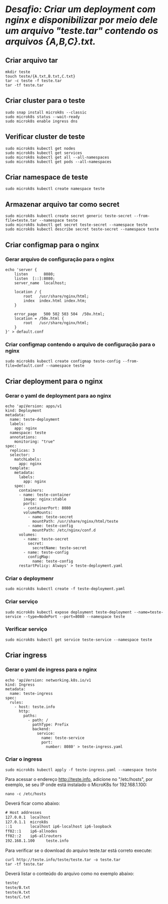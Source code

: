 # _**Desafio:** Criar um deployment com nginx e disponibilizar por meio dele um arquivo "teste.tar" contendo os arquivos {A,B,C}.txt._

## Criar arquivo tar

```shell
mkdir teste
touch teste/{A.txt,B.txt,C.txt}
tar -c teste -f teste.tar
tar -tf teste.tar
```

## Criar cluster para o teste

```shell
sudo snap install microk8s --classic
sudo microk8s status --wait-ready
sudo microk8s enable ingress dns
```

## Verificar cluster de teste

```shell
sudo microk8s kubectl get nodes
sudo microk8s kubectl get services
sudo microk8s kubectl get all --all-namespaces
sudo microk8s kubectl get pods --all-namespaces
```

## Criar namespace de teste

```shell
sudo microk8s kubectl create namespace teste
```

## Armazenar arquivo tar como secret

```shell
sudo microk8s kubectl create secret generic teste-secret --from-file=teste.tar --namespace teste
sudo microk8s kubectl get secret teste-secret --namespace teste
sudo microk8s kubectl describe secret teste-secret --namespace teste
```

## Criar configmap para o nginx

### Gerar arquivo de configuração para o nginx

```shell
echo 'server {
    listen       8080;
    listen  [::]:8080;
    server_name  localhost;

    location / {
        root   /usr/share/nginx/html;
        index  index.html index.htm;
    }

    error_page   500 502 503 504  /50x.html;
    location = /50x.html {
        root   /usr/share/nginx/html;
    }
}' > default.conf
```

### Criar configmap contendo o arquivo de configuração para o nginx

```shell
sudo microk8s kubectl create configmap teste-config --from-file=default.conf --namespace teste
```

## Criar deployment para o nginx

### Gerar o yaml de deployment para ao nginx

```shell
echo 'apiVersion: apps/v1
kind: Deployment
metadata:
  name: teste-deployment
  labels:
    app: nginx
  namespace: teste
  annotations:
    monitoring: "true"
spec:
  replicas: 3
  selector:
    matchLabels:
      app: nginx
  template:
    metadata:
      labels:
        app: nginx
    spec:
      containers:
      - name: teste-container
        image: nginx:stable
        ports:
        - containerPort: 8080
        volumeMounts:
          - name: teste-secret
            mountPath: /usr/share/nginx/html/teste
          - name: teste-config
            mountPath: /etc/nginx/conf.d
      volumes:
        - name: teste-secret
          secret:
            secretName: teste-secret
        - name: teste-config
          configMap:
            name: teste-config
      restartPolicy: Always' > teste-deployment.yaml
```

### Criar o deploymenr

```shell
sudo microk8s kubectl create -f teste-deployment.yaml
```

### Criar serviço

```shell
sudo microk8s kubectl expose deployment teste-deployment --name=teste-service --type=NodePort --port=8080 --namespace teste
```

### Verificar serviço

```shell
sudo microk8s kubectl get service teste-service --namespace teste
```

## Criar ingress

### Gerar o yaml de ingress para o nginx

```shell
echo 'apiVersion: networking.k8s.io/v1
kind: Ingress
metadata:
  name: teste-ingress
spec:
  rules:
    - host: teste.info
      http:
        paths:
          - path: /
            pathType: Prefix
            backend:
              service:
                name: teste-service
                port:
                  number: 8080' > teste-ingress.yaml
```

### Criar o ingress

```shell
sudo microk8s kubectl apply -f teste-ingress.yaml --namespace teste
```

Para acessar o endereço <http://teste.info>, adicione no "/etc/hosts", por exemplo, se seu IP onde está instalado o MicroK8s for 192.168.1.100:

```shell
nano -c /etc/hosts
```

Deverá ficar como abaixo:

```txt
# Host addresses
127.0.0.1  localhost
127.0.1.1  microk8s
::1        localhost ip6-localhost ip6-loopback
ff02::1    ip6-allnodes
ff02::2    ip6-allrouters
192.168.1.100     teste.info
```

Para verificar se o download do arquivo teste.tar está correto execute:

```shell
curl http://teste.info/teste/teste.tar -o teste.tar
tar -tf teste.tar
```

Deverá listar o conteúdo do arquivo como no exemplo abaixo:

```txt
teste/
teste/B.txt
teste/A.txt
teste/C.txt
```
